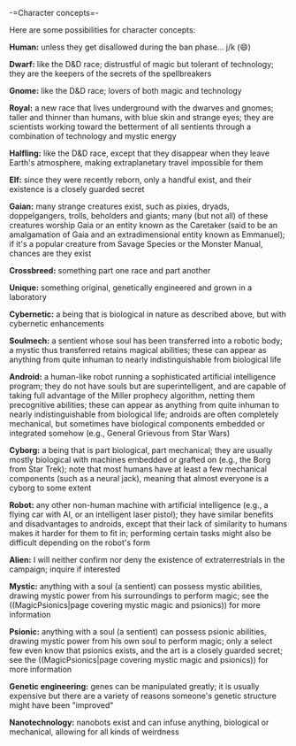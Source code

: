 -=Character concepts=-

Here are some possibilities for character concepts:

__Human:__ unless they get disallowed during the ban phase... j/k (:smile:)

__Dwarf:__ like the D&amp;D race; distrustful of magic but tolerant of technology; they are the keepers of the secrets of the spellbreakers

__Gnome:__ like the D&amp;D race; lovers of both magic and technology

__Royal:__ a new race that lives underground with the dwarves and gnomes; taller and thinner than humans, with blue skin and strange eyes; they are scientists working toward the betterment of all sentients through a combination of technology and mystic energy

__Halfling:__ like the D&amp;D race, except that they disappear when they leave Earth's atmosphere, making extraplanetary travel impossible for them

__Elf:__ since they were recently reborn, only a handful exist, and their existence is a closely guarded secret

__Gaian:__ many strange creatures exist, such as pixies, dryads, doppelgangers, trolls, beholders and giants; many (but not all) of these creatures worship Gaia or an entity known as the Caretaker (said to be an amalgamation of Gaia and an extradimensional entity known as Emmanuel); if it's a popular creature from Savage Species or the Monster Manual, chances are they exist

__Crossbreed:__ something part one race and part another

__Unique:__ something original, genetically engineered and grown in a laboratory

__Cybernetic:__ a being that is biological in nature as described above, but with cybernetic enhancements

__Soulmech:__ a sentient whose soul has been transferred into a robotic body; a mystic thus transferred retains magical abilities; these can appear as anything from quite inhuman to nearly indistinguishable from biological life

__Android:__ a human-like robot running a sophisticated artificial intelligence program; they do not have souls but are superintelligent, and are capable of taking full advantage of the Miller prophecy algorithm, netting them precognitive abilities; these can appear as anything from quite inhuman to nearly indistinguishable from biological life; androids are often completely mechanical, but sometimes have biological components embedded or integrated somehow (e.g., General Grievous from Star Wars)

__Cyborg:__ a being that is part biological, part mechanical; they are usually mostly biological with machines embedded or grafted on (e.g., the Borg from Star Trek); note that most humans have at least a few mechanical components (such as a neural jack), meaning that almost everyone is a cyborg to some extent

__Robot:__ any other non-human machine with artificial intelligence (e.g., a flying car with AI, or an intelligent laser pistol); they have similar benefits and disadvantages to androids, except that their lack of similarity to humans makes it harder for them to fit in; performing certain tasks might also be difficult depending on the robot's form

__Alien:__ I will neither confirm nor deny the existence of extraterrestrials in the campaign; inquire if interested

__Mystic:__ anything with a soul (a sentient) can possess mystic abilities, drawing mystic power from his surroundings to perform magic; see the ((MagicPsionics|page covering mystic magic and psionics)) for more information

__Psionic:__ anything with a soul (a sentient) can possess psionic abilities, drawing mystic power from his own soul to perform magic; only a select few even know that psionics exists, and the art is a closely guarded secret; see the ((MagicPsionics|page covering mystic magic and psionics)) for more information

__Genetic engineering:__ genes can be manipulated greatly; it is usually expensive but there are a variety of reasons someone's genetic structure might have been &quot;improved&quot;

__Nanotechnology:__ nanobots exist and can infuse anything, biological or mechanical, allowing for all kinds of weirdness
